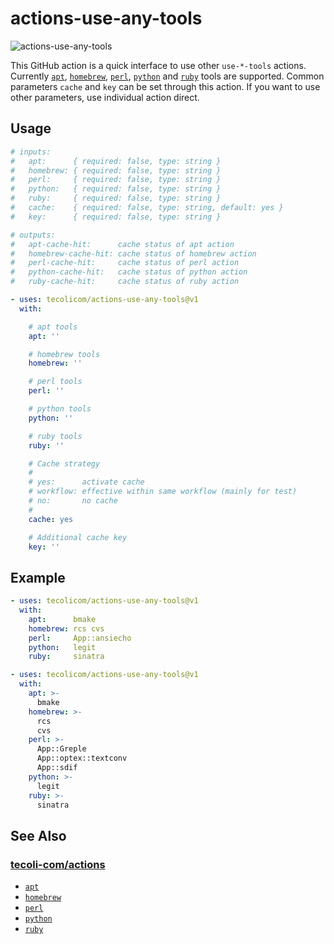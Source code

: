 # actions-use-any-tools

![actions-use-any-tools](https://github.com/tecoli-com/actions-use-any-tools/actions/workflows/test.yml/badge.svg)

This GitHub action is a quick interface to use other `use-*-tools`
actions.  Currently
[`apt`](https://github.com/tecoli-com/actions-use-apt-tools),
[`homebrew`](https://github.com/tecoli-com/actions-use-homebrew-tools),
[`perl`](https://github.com/tecoli-com/actions-use-perl-tools),
[`python`](https://github.com/tecoli-com/actions-use-python-tools)
and
[`ruby`](https://github.com/tecoli-com/actions-use-ruby-tools)
tools are supported.  Common parameters `cache` and `key` can be
set through this action.  If you want to use other parameters, use
individual action direct.

## Usage

```yaml
# inputs:
#   apt:      { required: false, type: string }
#   homebrew: { required: false, type: string }
#   perl:     { required: false, type: string }
#   python:   { required: false, type: string }
#   ruby:     { required: false, type: string }
#   cache:    { required: false, type: string, default: yes }
#   key:      { required: false, type: string }

# outputs:
#   apt-cache-hit:      cache status of apt action
#   homebrew-cache-hit: cache status of homebrew action
#   perl-cache-hit:     cache status of perl action
#   python-cache-hit:   cache status of python action
#   ruby-cache-hit:     cache status of ruby action

- uses: tecolicom/actions-use-any-tools@v1
  with:

    # apt tools
    apt: ''

    # homebrew tools
    homebrew: ''

    # perl tools
    perl: ''

    # python tools
    python: ''

    # ruby tools
    ruby: ''

    # Cache strategy
    #
    # yes:      activate cache
    # workflow: effective within same workflow (mainly for test)
    # no:       no cache
    #
    cache: yes

    # Additional cache key
    key: ''

```

## Example

```yaml
- uses: tecolicom/actions-use-any-tools@v1
  with:
    apt:      bmake
    homebrew: rcs cvs
    perl:     App::ansiecho
    python:   legit
    ruby:     sinatra
```

```yaml
- uses: tecolicom/actions-use-any-tools@v1
  with:
    apt: >-
      bmake
    homebrew: >-
      rcs
      cvs
    perl: >-
      App::Greple
      App::optex::textconv
      App::sdif
    python: >-
      legit
    ruby: >-
      sinatra
```

## See Also

### [tecoli-com/actions](https://github.com/tecoli-com/actions)

- [`apt`](https://github.com/tecoli-com/actions-use-apt-tools)
- [`homebrew`](https://github.com/tecoli-com/actions-use-homebrew-tools)
- [`perl`](https://github.com/tecoli-com/actions-use-perl-tools)
- [`python`](https://github.com/tecoli-com/actions-use-python-tools)
- [`ruby`](https://github.com/tecoli-com/actions-use-ruby-tools)
